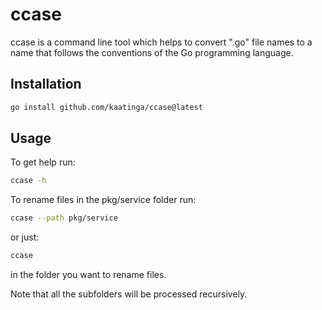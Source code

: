 # ccase

ccase is a command line tool which helps to convert ".go" file names to a name that follows the conventions of the Go
programming language.

## Installation

```bash
go install github.com/kaatinga/ccase@latest
```

## Usage

To get help run:

```bash
ccase -h
```

To rename files in the pkg/service folder run:

```bash
ccase --path pkg/service
```

or just:

```bash
ccase
```

in the folder you want to rename files.

Note that all the subfolders will be processed recursively.